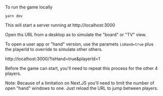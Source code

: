 To run the game locally

```
yarn dev
```

This will start a server running at http://localhost:3000

Open ths URL from a desktop as to simulate the "board" or "TV" view.

To open a user app or "hand" version, use the paramets `isHand=true` plus the playerId to override to simulate other others.

http://localhost:3000/?isHand=true&playerId=1

Before the game can start, you'll need to repeat this process for the other 4 players.

Note: Because of a limitation on Next.JS you'll need to limit the number of open "hand" windows to one. Just reload the URL to jump between players.

